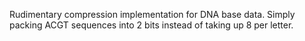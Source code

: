 Rudimentary compression implementation for DNA base data. Simply packing
ACGT sequences into 2 bits instead of taking up 8 per letter.
